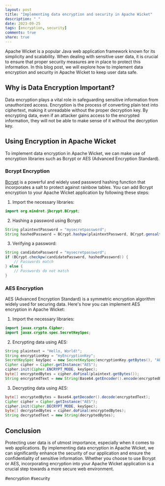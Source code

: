 ```yaml
---
layout: post
title: "Implementing data encryption and security in Apache Wicket"
description: " "
date: 2023-09-25
tags: [encryption, security]
comments: true
share: true
---
```


Apache Wicket is a popular Java web application framework known for its simplicity and scalability. When dealing with sensitive user data, it is crucial to ensure that proper security measures are in place to protect this information. In this blog post, we will explore how to implement data encryption and security in Apache Wicket to keep user data safe.

## Why is Data Encryption Important?

Data encryption plays a vital role in safeguarding sensitive information from unauthorized access. Encryption is the process of converting plain text into ciphertext, making it unreadable without the proper decryption key. By encrypting data, even if an attacker gains access to the encrypted information, they will not be able to make sense of it without the decryption key.

## Using Encryption in Apache Wicket

To implement data encryption in Apache Wicket, we can make use of encryption libraries such as Bcrypt or AES (Advanced Encryption Standard).

### Bcrypt Encryption

[Bcrypt](https://en.wikipedia.org/wiki/Bcrypt) is a powerful and widely used password hashing function that incorporates a salt to protect against rainbow tables. You can add Bcrypt encryption to your Apache Wicket application by following these steps:

1. Import the necessary libraries:
```java
import org.mindrot.jbcrypt.BCrypt;
```

2. Hashing a password using Bcrypt:
```java
String plaintextPassword = "mysecretpassword";
String hashedPassword = BCrypt.hashpw(plaintextPassword, BCrypt.gensalt());
```

3. Verifying a password:
```java
String candidatePassword = "mysecretpassword";
if (BCrypt.checkpw(candidatePassword, hashedPassword)) {
    // Passwords match
} else {
    // Passwords do not match
}
```

### AES Encryption

AES (Advanced Encryption Standard) is a symmetric encryption algorithm widely used for securing data. Here's how you can implement AES encryption in Apache Wicket:

1. Import the necessary libraries:
```java
import javax.crypto.Cipher;
import javax.crypto.spec.SecretKeySpec;
```

2. Encrypting data using AES:
```java
String plaintext = "Hello, World!";
String encryptionKey = "myEncryptionKey";
SecretKeySpec keySpec = new SecretKeySpec(encryptionKey.getBytes(), "AES");
Cipher cipher = Cipher.getInstance("AES");
cipher.init(Cipher.ENCRYPT_MODE, keySpec);
byte[] encryptedBytes = cipher.doFinal(plaintext.getBytes());
String encryptedText = new String(Base64.getEncoder().encode(encryptedBytes));
```

3. Decrypting data using AES:
```java
byte[] encryptedBytes = Base64.getDecoder().decode(encryptedText);
Cipher cipher = Cipher.getInstance("AES");
cipher.init(Cipher.DECRYPT_MODE, keySpec);
byte[] decryptedBytes = cipher.doFinal(encryptedBytes);
String decryptedText = new String(decryptedBytes);
```

## Conclusion

Protecting user data is of utmost importance, especially when it comes to web applications. By implementing data encryption in Apache Wicket, we can significantly enhance the security of our application and ensure the confidentiality of sensitive information. Whether you choose to use Bcrypt or AES, incorporating encryption into your Apache Wicket application is a crucial step towards a more secure web environment.

#encryption #security